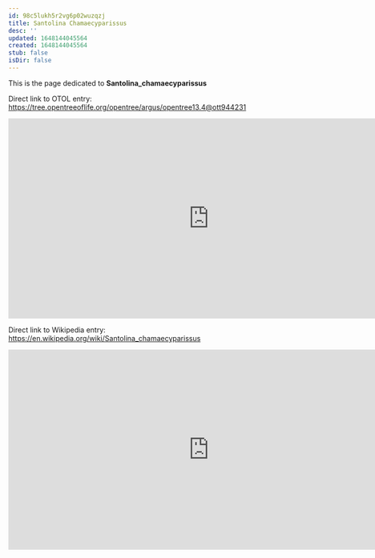 ```yaml
---
id: 98c5lukh5r2vg6p02wuzqzj
title: Santolina Chamaecyparissus
desc: ''
updated: 1648144045564
created: 1648144045564
stub: false
isDir: false
---
```

This is the page dedicated to **Santolina_chamaecyparissus**


Direct link to OTOL entry: https://tree.opentreeoflife.org/opentree/argus/opentree13.4@ott944231



<html>
    <body>
    <iframe src="https://tree.opentreeoflife.org/opentree/argus/opentree13.4@ott944231"
    width="800" height="400" frameborder="0" allowfullscreen> </iframe>
    </body>
</html>
    


Direct link to Wikipedia entry: https://en.wikipedia.org/wiki/Santolina_chamaecyparissus



<html>
    <body>
    <iframe src="https://en.wikipedia.org/wiki/Santolina_chamaecyparissus"
    width="800" height="400" frameborder="0" allowfullscreen> </iframe>
    </body>
</html>
    
